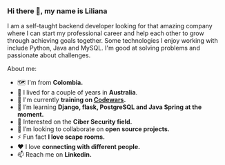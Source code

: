 ### Hi there 👋, my name is Liliana

I am a self-taught backend developer looking for that amazing company where I can start my professional career and help each other to grow through achieving goals together. Some technologies I enjoy working with include Python, Java and MySQL. I'm good at solving problems and passionate about challenges.

About me:

- 🗺 I'm from **Colombia.**
- 🦘 I lived for a couple of years in **Australia**.
- 🥋 I'm currently **training on [Codewars](https://www.codewars.com/users/ligomez).**
- 🌱 I’m learning **Django, flask, PostgreSQL and Java Spring at the moment.** 
- 🔐 Interested on the **Ciber Security field.**
- 👯 I’m looking to collaborate on **open source projects.**
- ⚡ Fun fact **I love scape rooms.**
- ♥ I love **connecting with different people.**
- 📫 Reach me on **Linkedin.**


